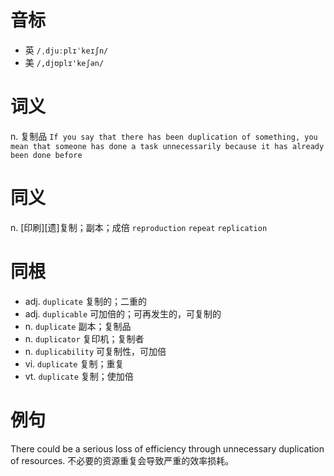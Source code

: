 # 音标

- 英 `/ˌdjuːplɪˈkeɪʃn/`
- 美 `/,djʊplɪ'keʃən/`

# 词义

n. 复制品
`If you say that there has been duplication of something, you mean that someone has done a task unnecessarily because it has already been done before`

# 同义

n. [印刷][遗]复制；副本；成倍
`reproduction` `repeat` `replication`

# 同根

- adj. `duplicate` 复制的；二重的
- adj. `duplicable` 可加倍的；可再发生的，可复制的
- n. `duplicate` 副本；复制品
- n. `duplicator` 复印机；复制者
- n. `duplicability` 可复制性，可加倍
- vi. `duplicate` 复制；重复
- vt. `duplicate` 复制；使加倍

# 例句

There could be a serious loss of efficiency through unnecessary duplication of resources.
不必要的资源重复会导致严重的效率损耗。


